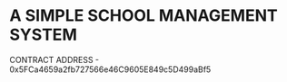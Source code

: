 # A SIMPLE SCHOOL MANAGEMENT SYSTEM 


CONTRACT ADDRESS - 0x5FCa4659a2fb727566e46C9605E849c5D499aBf5 

